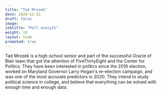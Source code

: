 ```yaml
---
title: "Tad Mrozek"  
date: 2020-12-21  
draft: false  
image:   
jobtitle: "Poll analyst"  
weight: 10  
layout: team  
promoted: true  
---
```

Tad Mrozek is a high-school senior and part of the successful Oracle of Blair team that got the attention of
FiveThirtyEight and the Center for Politics. They have been interested in politics since the 2016 election, worked on
Maryland Governor Larry Hogan's re-election campaign, and was one of the most accurate predictors in 2020. They intend
to study political science in college, and believe that everything can be solved with enough time and enough data.